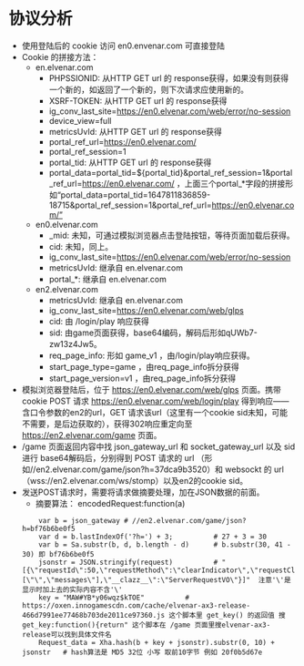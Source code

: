 # 协议分析
- 使用登陆后的 cookie 访问 en0.envenar.com 可直接登陆
- Cookie 的拼接方法：
    - en.elvenar.com
        - PHPSSIONID: 从HTTP GET url 的 response获得，如果没有则获得一个新的，如返回了一个新的，则下次请求应使用新的。
        - XSRF-TOKEN: 从HTTP GET url 的 response获得
        - ig_conv_last_site=https://en0.elvenar.com/web/error/no-session
        - device_view=full
        - metricsUvId: 从HTTP GET url 的 response获得
        - portal_ref_url=https://en0.elvenar.com/
        - portal_ref_session=1
        - portal_tid: 从HTTP GET url 的 response获得
        - portal_data=portal_tid=${portal_tid}&portal_ref_session=1&portal_ref_url=https://en0.elvenar.com/ ，上面三个portal_*字段的拼接形如“portal_data=portal_tid=1647811836859-18715&portal_ref_session=1&portal_ref_url=https://en0.elvenar.com/”
    - en0.elvenar.com
        - _mid: 未知，可通过模拟浏览器点击登陆按钮，等待页面加载后获得。
        - cid: 未知，同上。
        - ig_conv_last_site=https://en0.elvenar.com/web/error/no-session
        - metricsUvId: 继承自 en.elvenar.com
        - portal_*: 继承自 en.elvenar.com
    - en2.elvenar.com
        - metricsUvId: 继承自 en.elvenar.com
        - ig_conv_last_site=https://en0.elvenar.com/web/glps
        - cid: 由 /login/play 响应获得
        - sid: 由game页面获得，base64编码，解码后形如qUWb7-zw13z4Jw5。
        - req_page_info: 形如 game_v1 ，由/login/play响应获得。
        - start_page_type=game ，由req_page_info拆分获得
        - start_page_version=v1 ，由req_page_info拆分获得
- 模拟浏览器登陆后，位于 https://en0.elvenar.com/web/glps 页面。携带 cookie POST 请求 https://en0.elvenar.com/web/login/play 得到响应——含口令参数的en2的url，GET 请求该url（这里有一个cookie sid未知，可能不需要，是后边获取的），获得302响应重定向至 https://en2.elvenar.com/game 页面。
- /game 页面返回内容中找 json_gateway_url 和 socket_gateway_url 以及 sid 进行 base64解码后，分别得到 POST 请求的 url （形如//en2.elvenar.com/game/json?h=37dca9b3520）和 websockt 的 url （wss://en2.elvenar.com/ws/stomp）以及en2的cookie sid。
- 发送POST请求时，需要将请求做摘要处理，加在JSON数据的前面。
    - 摘要算法： encodedRequest:function(a)
    ```
        var b = json_gateway # //en2.elvenar.com/game/json?h=bf76b6be0f5
        var d = b.lastIndexOf('?h=') + 3;          # 27 + 3 = 30 
        var b = Sa.substr(b, d, b.length - d)      # b.substr(30, 41 - 30) 即 bf76b6be0f5
        jsonstr = JSON.stringify(request)          # "[{\"requestId\":50,\"requestMethod\":\"clearIndicator\",\"requestClass\":\"IndicatorsService\",\"requestData\":[\"\",\"messages\"],\"__clazz__\":\"ServerRequestVO\"}]"  注意'\'是显示时加上去的实际内容不含'\'
        key = "MAW#YB*y06wqz$kTOE"          # https://oxen.innogamescdn.com/cache/elvenar-ax3-release-466d7991ee77468b703de2011ce97360.js 这个脚本里 get_key() 的返回值 搜 get_key:function(){return" 这个脚本在 /game 页面里搜elvenar-ax3-release可以找到具体文件名
        Request_data = Xha.hash(b + key + jsonstr).substr(0, 10) + jsonstr   # hash算法是 MD5 32位 小写 取前10字节 例如 20f0b5d67e
    ```
    

    
